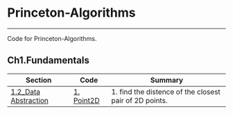 # Princeton-Algorithms
-----
Code for Princeton-Algorithms.


## Ch1.Fundamentals ##

| Section | Code | Summary |
| ------- | ---- | ------- |
|[1.2_Data Abstraction](http://algs4.cs.princeton.edu/12oop/) | [1. Point2D](./ch1_fundamentals/1.2_e1_Point2D/)|1. find the distence of the closest pair of 2D points.|